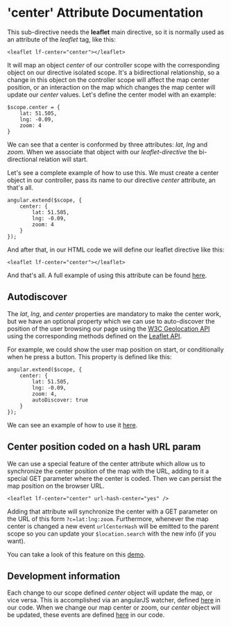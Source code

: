 'center' Attribute Documentation
==================================

This sub-directive needs the **leaflet** main directive, so it is normally used as an attribute of the *leaflet* tag, like this:

```
<leaflet lf-center="center"></leaflet>
```

It will map an object _center_ of our controller scope with the corresponding object on our directive isolated scope. It's a bidirectional relationship, so a change in this object on the controller scope will affect the map center position, or an interaction on the map which changes the map center will update our _center_ values. Let's define the center model with an example:

```
$scope.center = {
    lat: 51.505,
    lng: -0.09,
    zoom: 4
}
```

We can see that a center is conformed by three attributes: _lat_, _lng_ and _zoom_. When we associate that object with our _leaflet-directive_ the bi-directional relation will start.


Let's see a complete example of how to use this. We must create a center object in our controller, pass its name to our directive _center_ attribute, an that's all.

```
angular.extend($scope, {
    center: {
        lat: 51.505,
        lng: -0.09,
        zoom: 4
    }
});
```

And after that, in our HTML code we will define our leaflet directive like this:
```
<leaflet lf-center="center"></leaflet>
```

And that's all. A full example of using this attribute can be found [here](http://tombatossals.github.io/angular-leaflet-directive/examples/center-example.html).

Autodiscover
------------
The _lat_, _lng_, and _center_ properties are mandatory to make the center work, but we have an optional property which we can use to auto-discover the position of the user browsing our page using the [W3C Geolocation API](http://dev.w3.org/geo/api/spec-source.html) using the corresponding methods defined on the [Leaflet API](http://leafletjs.com/reference.html#map-locate).

For example, we could show the user map position on start, or conditionally when he press a button. This property is defined like this:

```
angular.extend($scope, {
    center: {
        lat: 51.505,
        lng: -0.09,
        zoom: 4,
        autoDiscover: true
    }
});
```

We can see an example of how to use it [here](http://tombatossals.github.io/angular-leaflet-directive/examples/center-autodiscover-example.html).


Center position coded on a hash URL param
------------------------------------------
We can use a special feature of the center attribute which allow us to synchronize the center position of the map with the URL, adding to it a special GET parameter where the center is coded. Then we can persist the map position on the browser URL.
```
<leaflet lf-center="center" url-hash-center="yes" />
```

Adding that attribute will synchronize the center with a GET parameter on the URL of this form `?c=lat:lng:zoom`. Furthermore, whenever the map center is changed a new event `urlCenterHash` will be emitted to the parent scope so you can update your `$location.search` with the new info (if you want).

You can take a look of this feature on this [demo](http://tombatossals.github.io/angular-leaflet-directive/examples/url-hash-center-example.html).

Development information
-----------------------
Each change to our scope defined _center_ object will update the map, or vice versa. This is accomplished via an angularJS watcher, defined [here](https://github.com/tombatossals/angular-leaflet-directive/blob/v0.7.0/src/directives/center.js#L34) in our code. When we change our map center or zoom, our _center_ object will be updated, these events are defined [here](https://github.com/tombatossals/angular-leaflet-directive/blob/v0.7.0/src/directives/center.js#L47) in our code.


